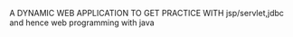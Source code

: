 A DYNAMIC WEB APPLICATION TO GET PRACTICE WITH jsp/servlet,jdbc and hence web programming with java
